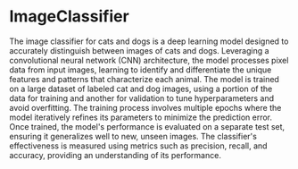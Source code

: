 # ImageClassifier
The image classifier for cats and dogs is a deep learning model designed to accurately distinguish between images of cats and dogs. Leveraging a convolutional neural network (CNN) architecture, the model processes pixel data from input images, learning to identify and differentiate the unique features and patterns that characterize each animal. The model is trained on a large dataset of labeled cat and dog images, using a portion of the data for training and another for validation to tune hyperparameters and avoid overfitting. The training process involves multiple epochs where the model iteratively refines its parameters to minimize the prediction error. Once trained, the model's performance is evaluated on a separate test set, ensuring it generalizes well to new, unseen images. The classifier's effectiveness is measured using metrics such as precision, recall, and accuracy, providing an understanding of its performance.
